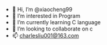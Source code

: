 - 👋 Hi, I’m @xiaocheng99 
- 👀 I’m interested in Program
- 🌱 I’m currently learning C language 
- 💞️ I’m looking to collaborate on c
- 📫 charlesliu001@163.com

<!---
xiaocheng99/xiaocheng99 is a ✨ special ✨ repository because its `README.md` (this file) appears on your GitHub profile.
You can click the Preview link to take a look at your changes.
--->
